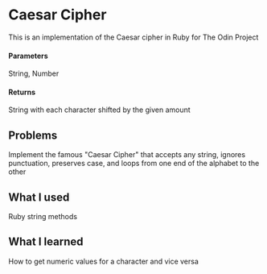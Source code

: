 # Caesar Cipher

This is an implementation of the Caesar cipher in Ruby for The Odin Project

#### Parameters

String, Number

#### Returns

String with each character shifted by the given amount

## Problems

Implement the famous "Caesar Cipher" that accepts any string, ignores punctuation, preserves case, and loops from one end of the alphabet to the other

## What I used

Ruby string methods

## What I learned

How to get numeric values for a character and vice versa
